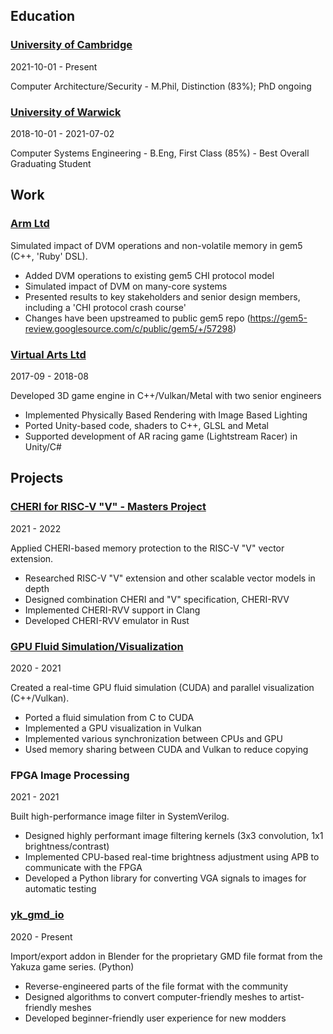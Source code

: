 ## Education
### [University of Cambridge](https://cam.ac.uk)

2021-10-01 - Present

Computer Architecture/Security - M.Phil, Distinction (83%); PhD ongoing


### [University of Warwick](https://warwick.ac.uk)

2018-10-01 - 2021-07-02

Computer Systems Engineering - B.Eng, First Class (85%) - Best Overall Graduating Student


## Work
### [Arm Ltd](https://arm.com)



Simulated impact of DVM operations and non-volatile memory in gem5 (C++, 'Ruby' DSL).
* Added DVM operations to existing gem5 CHI protocol model
* Simulated impact of DVM on many-core systems
* Presented results to key stakeholders and senior design members, including a 'CHI protocol crash course'
* Changes have been upstreamed to public gem5 repo (https://gem5-review.googlesource.com/c/public/gem5/+/57298)


### [Virtual Arts Ltd](https://virtualarts.co.uk)

2017-09 - 2018-08

Developed 3D game engine in C++/Vulkan/Metal with two senior engineers
* Implemented Physically Based Rendering with Image Based Lighting
* Ported Unity-based code, shaders to C++, GLSL and Metal
* Supported development of AR racing game (Lightstream Racer) in Unity/C#


## Projects
### [CHERI for RISC-V "V" - Masters Project](https://theturboturnip.com/academia/2022-06-06-capability-protection-scalable-vectors)

2021 - 2022

Applied CHERI-based memory protection to the RISC-V "V" vector extension.
* Researched RISC-V "V" extension and other scalable vector models in depth
* Designed combination CHERI and "V" specification, CHERI-RVV
* Implemented CHERI-RVV support in Clang
* Developed CHERI-RVV emulator in Rust


### [GPU Fluid Simulation/Visualization](https://theturboturnip.com/academia/2021-05-01-fluid-dynamics-opt-viz)

2020 - 2021

Created a real-time GPU fluid simulation (CUDA) and parallel visualization (C++/Vulkan).
* Ported a fluid simulation from C to CUDA
* Implemented a GPU visualization in Vulkan
* Implemented various synchronization between CPUs and GPU
* Used memory sharing between CUDA and Vulkan to reduce copying


### FPGA Image Processing

2021 - 2021

Built high-performance image filter in SystemVerilog.
* Designed highly performant image filtering kernels (3x3 convolution, 1x1 brightness/contrast)
* Implemented CPU-based real-time brightness adjustment using APB to communicate with the FPGA
* Developed a Python library for converting VGA signals to images for automatic testing


### [yk_gmd_io](https://github.com/theturboturnip/yk_gmd_io)

2020 - Present

Import/export addon in Blender for the proprietary GMD file format from the Yakuza game series. (Python)
* Reverse-engineered parts of the file format with the community
* Designed algorithms to convert computer-friendly meshes to artist-friendly meshes
* Developed beginner-friendly user experience for new modders


